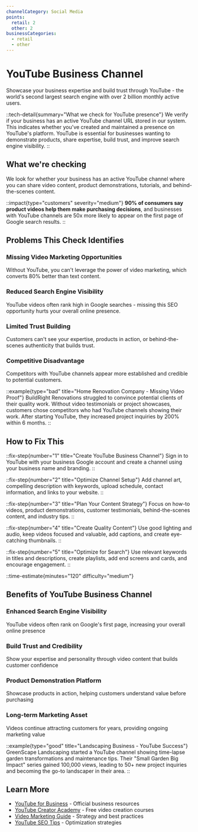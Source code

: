 ```yaml
---
channelCategory: Social Media
points:
  retail: 2
  other: 2
businessCategories:
  - retail
  - other
---
```


# YouTube Business Channel

Showcase your business expertise and build trust through YouTube - the world's second largest search engine with over 2 billion monthly active users.

::tech-detail{summary="What we check for YouTube presence"}
We verify if your business has an active YouTube channel URL stored in our system. This indicates whether you've created and maintained a presence on YouTube's platform. YouTube is essential for businesses wanting to demonstrate products, share expertise, build trust, and improve search engine visibility.
::

## What we're checking

We look for whether your business has an active YouTube channel where you can share video content, product demonstrations, tutorials, and behind-the-scenes content.

::impact{type="customers" severity="medium"}
**90% of consumers say product videos help them make purchasing decisions**, and businesses with YouTube channels are 50x more likely to appear on the first page of Google search results.
::

## Problems This Check Identifies

### Missing Video Marketing Opportunities
Without YouTube, you can't leverage the power of video marketing, which converts 80% better than text content.

### Reduced Search Engine Visibility
YouTube videos often rank high in Google searches - missing this SEO opportunity hurts your overall online presence.

### Limited Trust Building
Customers can't see your expertise, products in action, or behind-the-scenes authenticity that builds trust.

### Competitive Disadvantage
Competitors with YouTube channels appear more established and credible to potential customers.

::example{type="bad" title="Home Renovation Company - Missing Video Proof"}
BuildRight Renovations struggled to convince potential clients of their quality work. Without video testimonials or project showcases, customers chose competitors who had YouTube channels showing their work. After starting YouTube, they increased project inquiries by 200% within 6 months.
::

## How to Fix This

::fix-step{number="1" title="Create YouTube Business Channel"}
Sign in to YouTube with your business Google account and create a channel using your business name and branding.
::

::fix-step{number="2" title="Optimize Channel Setup"}
Add channel art, compelling description with keywords, upload schedule, contact information, and links to your website.
::

::fix-step{number="3" title="Plan Your Content Strategy"}
Focus on how-to videos, product demonstrations, customer testimonials, behind-the-scenes content, and industry tips.
::

::fix-step{number="4" title="Create Quality Content"}
Use good lighting and audio, keep videos focused and valuable, add captions, and create eye-catching thumbnails.
::

::fix-step{number="5" title="Optimize for Search"}
Use relevant keywords in titles and descriptions, create playlists, add end screens and cards, and encourage engagement.
::

::time-estimate{minutes="120" difficulty="medium"}

## Benefits of YouTube Business Channel

### Enhanced Search Engine Visibility
YouTube videos often rank on Google's first page, increasing your overall online presence

### Build Trust and Credibility
Show your expertise and personality through video content that builds customer confidence

### Product Demonstration Platform
Showcase products in action, helping customers understand value before purchasing

### Long-term Marketing Asset
Videos continue attracting customers for years, providing ongoing marketing value

::example{type="good" title="Landscaping Business - YouTube Success"}
GreenScape Landscaping started a YouTube channel showing time-lapse garden transformations and maintenance tips. Their "Small Garden Big Impact" series gained 100,000 views, leading to 50+ new project inquiries and becoming the go-to landscaper in their area.
::

## Learn More

- [YouTube for Business](https://www.youtube.com/business/) - Official business resources
- [YouTube Creator Academy](https://creatoracademy.youtube.com/) - Free video creation courses
- [Video Marketing Guide](https://blog.hubspot.com/marketing/video-marketing-guide) - Strategy and best practices
- [YouTube SEO Tips](https://backlinko.com/youtube-seo) - Optimization strategies 